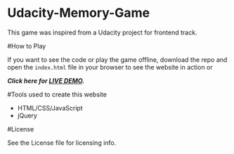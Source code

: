 # Udacity-Memory-Game
This game was inspired from a Udacity project for frontend track.


#How to Play

If you want to see the code or play the game offline, download the repo and open the `index.html` file in your browser to see the website in action or 

***Click here for [LIVE DEMO](https://rudevdr.github.io/udacity_memory_game/index.html).*** 


#Tools used to create this website

* HTML/CSS/JavaScript
* jQuery

#License

See the License file for licensing info.
